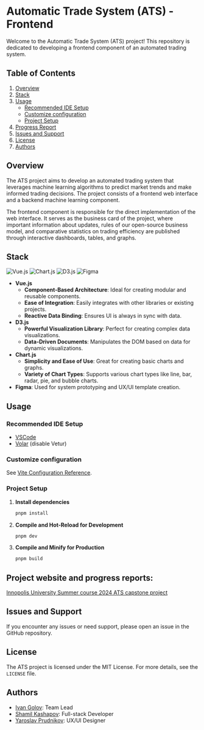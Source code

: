 # Automatic Trade System (ATS) - Frontend

Welcome to the Automatic Trade System (ATS) project! This repository is dedicated to developing a frontend component of an automated trading system.

## Table of Contents

1. [Overview](#overview)
2. [Stack](#stack)
3. [Usage](#usage)
   - [Recommended IDE Setup](#recommended-ide-setup)
   - [Customize configuration](#customize-configuration)
   - [Project Setup](#project-setup)
4. [Progress Report](#progress-report)
5. [Issues and Support](#issues-and-support)
6. [License](#license)
7. [Authors](#authors)

## Overview

The ATS project aims to develop an automated trading system that leverages machine learning algorithms to predict market trends and make informed trading decisions. The project consists of a frontend web interface and a backend machine learning component.

The frontend component is responsible for the direct implementation of the web interface. It serves as the business card of the project, where important information about updates, rules of our open-source business model, and comparative statistics on trading efficiency are published through interactive dashboards, tables, and graphs.

## Stack

![Vue.js](https://img.shields.io/badge/Vue%20js-35495E?style=for-the-badge&logo=vuedotjs&logoColor=4FC08D)
![Chart.js](https://img.shields.io/badge/Chart%20js-FF6384?style=for-the-badge&logo=chartdotjs&logoColor=white)
![D3.js](https://img.shields.io/badge/d3%20js-F9A03C?style=for-the-badge&logo=d3.js&logoColor=white)
![Figma](https://img.shields.io/badge/Figma-F24E1E?style=for-the-badge&logo=figma&logoColor=white)

- **Vue.js**
  - **Component-Based Architecture**: Ideal for creating modular and reusable components.
  - **Ease of Integration**: Easily integrates with other libraries or existing projects.
  - **Reactive Data Binding**: Ensures UI is always in sync with data.
- **D3.js**
  - **Powerful Visualization Library**: Perfect for creating complex data visualizations.
  - **Data-Driven Documents**: Manipulates the DOM based on data for dynamic visualizations.
- **Chart.js**
  - **Simplicity and Ease of Use**: Great for creating basic charts and graphs.
  - **Variety of Chart Types**: Supports various chart types like line, bar, radar, pie, and bubble charts.
- **Figma**: Used for system prototyping and UX/UI template creation.

## Usage

### Recommended IDE Setup

- [VSCode](https://code.visualstudio.com/)
- [Volar](https://marketplace.visualstudio.com/items?itemName=Vue.volar) (disable Vetur)

### Customize configuration

See [Vite Configuration Reference](https://vitejs.dev/config/).

### Project Setup

1. **Install dependencies**
   ```sh
   pnpm install
   ```

2. **Compile and Hot-Reload for Development**
   ```sh
   pnpm dev
   ```

3. **Compile and Minify for Production**
   ```sh
   pnpm build
   ```

## Project website and progress reports:

[Innopolis University Summer course 2024 ATS capstone project](https://capstone.innopolis.university/docs/2024/ats/week1)


## Issues and Support

If you encounter any issues or need support, please open an issue in the GitHub repository.

## License

The ATS project is licensed under the MIT License. For more details, see the `LICENSE` file.

## Authors

- [Ivan Golov](https://github.com/IVproger): Team Lead
- [Shamil Kashapov](https://github.com/favelanky): Full-stack Developer
- [Yaroslav Prudnikov](https://github.com/z21kamon): UX/UI Designer
